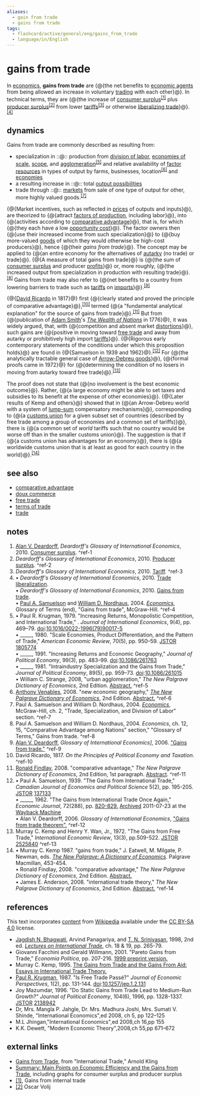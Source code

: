 ```yaml
---
aliases:
  - gain from trade
  - gains from trade
tags:
  - flashcard/active/general/eng/gains_from_trade
  - language/in/English
---
```


# gains from trade

In [economics](economics.md), __gains from trade__ are {@{the net benefits to [economic agents](agent%20(economics).md) from being allowed an increase in voluntary [trading](trade.md) with each other}@}. In technical terms, they are {@{the increase of [consumer surplus](economic%20surplus.md#consumer%20surplus)<sup>[\[1\]](#^ref-1)</sup> plus [producer surplus](economic%20surplus.md#producer%20surplus)<sup>[\[2\]](#^ref-2)</sup> from lower [tariffs](tariff.md)<sup>[\[3\]](#^ref-3)</sup> or otherwise [liberalizing trade](free%20trade.md)}@}.<sup>[\[4\]](#^ref-4)</sup> <!--SR:!2025-01-03,37,290!2025-01-16,47,290-->

## dynamics

Gains from trade are commonly described as resulting from:

- specialization in ::@:: production from [division of labor](division%20of%20labour.md), [economies of scale](economies%20of%20scale.md), [scope](economies%20of%20scope.md), and [agglomeration](economies%20of%20agglomeration.md)<sup>[\[5\]](#^ref-5)</sup> and relative availability of [factor resources](factors%20of%20production.md) in types of output by farms, businesses, location<sup>[\[6\]](#^ref-6)</sup> and [economies](economy.md) <!--SR:!2025-03-04,73,270!2025-04-06,105,290-->
- a resulting increase in ::@:: total [output possibilities](production–possibility%20frontier.md) <!--SR:!2025-01-25,55,310!2025-02-07,66,310-->
- trade through ::@:: [markets](market%20(economics).md) from sale of one type of output for other, more highly valued goods.<sup>[\[7\]](#^ref-7)</sup> <!--SR:!2025-01-06,39,290!2025-02-04,63,310-->

{@{Market incentives, such as reflected in [prices](price.md) of outputs and inputs}@}, are theorized to {@{attract [factors of production](factors%20of%20production.md), including labor}@}, into {@{activities according to [comparative advantage](comparative%20advantage.md)}@}, that is, for which {@{they each have a low [opportunity cost](opportunity%20cost.md)}@}. The factor owners then {@{use their increased income from such specialization}@} to {@{buy more-valued [goods](goods.md) of which they would otherwise be high-cost producers}@}, hence {@{their _gains from trade_}@}. The concept may be applied to {@{an entire economy for the alternatives of [autarky](autarky.md) (no trade) or trade}@}. {@{A measure of total gains from trade}@} is {@{the sum of [consumer surplus](economic%20surplus.md#consumer%20surplus) and producer [profits](profit%20(economics).md)}@} or, more roughly, {@{the increased output from specialization in production with resulting trade}@}.<sup>[\[8\]](#^ref-8)</sup> Gains from trade may also refer to {@{net benefits to a country from lowering barriers to trade such as [tariffs](tariff.md) on [imports](import.md)}@}.<sup>[\[9\]](#^ref-9)</sup> <!--SR:!2025-02-04,63,310!2025-01-04,38,290!2025-01-04,38,290!2025-01-24,54,310!2025-02-04,63,310!2025-01-09,39,290!2025-01-26,56,310!2025-02-04,63,310!2025-02-04,63,310!2025-01-11,41,290!2025-01-12,42,290!2025-02-07,66,310-->

{@{[David Ricardo](David%20Ricardo.md) in 1817}@} first {@{clearly stated and proved the principle of comparative advantage}@},<sup>[\[10\]](#^ref-10)</sup> termed {@{a "fundamental analytical explanation" for the source of gains from trade}@}.<sup>[\[11\]](#^ref-11)</sup> But from {@{publication of [Adam Smith](Adam%20Smith.md)'s _[The Wealth of Nations](The%20Wealth%20of%20Nations.md)_ in 1776}@}, it was widely argued, that, with {@{competition and absent market [distortions](market%20distortion.md)}@}, such gains are {@{positive in moving toward [free trade](free%20trade.md) and away from autarky or prohibitively high import [tariffs](tariff.md)}@}. {@{Rigorous early contemporary statements of the conditions under which this proposition holds}@} are found in {@{Samuelson in 1939 and 1962}@}.<sup>[\[12\]](#^ref-12)</sup> For {@{the analytically tractable general case of [Arrow-Debreu goods](Arrow–Debreu%20model.md)}@}, {@{formal proofs came in 1972}@} for {@{determining the condition of no losers in moving from autarky toward free trade}@}.<sup>[\[13\]](#^ref-13)</sup> <!--SR:!2025-01-13,44,290!2025-01-27,57,310!2025-02-06,65,310!2024-12-23,27,270!2025-02-04,63,310!2025-02-08,67,310!2025-02-04,63,310!2025-01-21,44,250!2025-01-15,46,290!2025-03-03,76,270!2025-01-07,40,290-->

The proof does not state that {@{no involvement is the best economic outcome}@}. Rather, {@{a large economy might be able to set taxes and subsidies to its benefit at the expense of other economies}@}. {@{Later results of Kemp and others}@} showed that in {@{an Arrow-Debreu world with a system of [lump-sum](lump-sum%20tax.md) compensatory mechanisms}@}, corresponding to {@{a [customs union](customs%20union.md) for a given subset set of countries (described by free trade among a group of economies and a common set of tariffs)}@}, there is {@{a common set of _world_ tariffs such that no country would be worse off than in the smaller customs union}@}. The suggestion is that if {@{a customs union has advantages for an economy}@}, there is {@{a worldwide customs union that is at least as good for each country in the world}@}.<sup>[\[14\]](#^ref-14)</sup> <!--SR:!2025-02-08,67,310!2025-01-28,58,310!2025-02-08,67,310!2025-01-06,39,290!2025-02-06,65,310!2025-02-04,63,310!2025-01-12,43,290!2025-01-09,39,290-->

## see also

- [comparative advantage](comparative%20advantage.md)
- [doux commerce](doux%20commerce.md)
- [free trade](free%20trade.md)
- [terms of trade](terms%20of%20trade.md)
- [trade](trade.md)

## notes

1. [Alan V. Deardorff](Alan%20Deardorff.md), _Deardorff's Glossary of International Economics_, 2010. [Consumer surplus](http://www-personal.umich.edu/~alandear/glossary/c.html#ConsumerSurplus). <a id="^ref-1"></a>^ref-1
2. _Deardorff's Glossary of International Economics_, 2010. [Producer surplus](http://www-personal.umich.edu/~alandear/glossary/p.html#ProducerSurplus). <a id="^ref-2"></a>^ref-2
3. _Deardorff's Glossary of International Economics_, 2010. [Tariff](http://www-personal.umich.edu/~alandear/glossary/t.html#tariff). <a id="^ref-3"></a>^ref-3
4. • _Deardorff's Glossary of International Economics_, 2010. [Trade liberalization](http://www-personal.umich.edu/~alandear/glossary/t.html#TradeLiberalization). <br/> • _Deardorff's Glossary of International Economics_, 2010. [Gains from trade](http://www-personal.umich.edu/~alandear/glossary/g.html#GainsFromTrade). <br/> • [Paul A. Samuelson](Paul%20Samuelson.md) and [William D. Nordhaus](William%20Nordhaus.md), 2004. _[Economics](economics%20(textbook).md)_, Glossary of Terms (end), "Gains from trade", McGraw-Hill. <a id="^ref-4"></a>^ref-4
5. • Paul R. Krugman, 1979. "Increasing Returns, Monopolistic Competition, and International Trade," . _Journal of International Economics_, 9(4), pp. 469–79. [doi](digital%20object%20identifier.md):[10.1016/0022-1996(79)90017-5](https://doi.org/10.1016%2F0022-1996%2879%2990017-5) <br/> • \_\_\_\_\_, 1980. "Scale Economies, Product Differentiation, and the Pattern of Trade," _American Economic Review_, 70(5), pp. 950–59. [JSTOR](JSTOR.md) [1805774](https://www.jstor.org/stable/1805774) <br/> • \_\_\_\_\_, 1991. "Increasing Returns and Economic Geography," _Journal of Political Economy_, 99(3), pp. 483–99. [doi](digital%20object%20identifier.md):[10.1086/261763](https://doi.org/10.1086%2F261763) <br/> • \_\_\_\_\_, 1981. "Intraindustry Specialization and the Gains from Trade," _Journal of Political Economy_, 89(5), pp. 959–73. [doi](digital%20object%20identifier.md):[10.1086/261015](https://doi.org/10.1086%2F261015) <br/> • William C. Strange, 2008, "urban agglomeration," _The New Palgrave Dictionary of Economics_, 2nd Edition. [Abstract.](http://www.dictionaryofeconomics.com/article?id=pde2008_U000064&q=agglomeration&topicid=&result_number=1) <a id="^ref-5"></a>^ref-5
6. [Anthony Venables](Anthony%20Venables.md), 2008. "new economic geography," _[The New Palgrave Dictionary of Economics](The%20New%20Palgrave%20Dictionary%20of%20Economics.md)_, 2nd Edition. [Abstract.](http://www.dictionaryofeconomics.com/article?id=pde2008_E000247&edition=&field=keyword&q=industrial%20organization&topicid=&result_number=13) <a id="^ref-6"></a>^ref-6
7. Paul A. Samuelson and William D. Nordhaus, 2004. _[Economics](economics%20(textbook).md)_, McGraw-Hill, ch. 2, "Trade, Specialization, and Division of Labor" section. <a id="^ref-7"></a>^ref-7
8. Paul A. Samuelson and William D. Nordhaus, 2004. _Economics_, ch. 12, 15, "Comparative Advantage among Nations" section," "Glossary of Terms," Gains from trade. <a id="^ref-8"></a>^ref-8
9. [Alan V. Deardorff](Alan%20Deardorff.md), _Glossary of International Economics]_, 2006. ["Gains from trade."](http://www-personal.umich.edu/~alandear/glossary/g.html#GainsFromTrade) <a id="^ref-9"></a>^ref-9
10. David Ricardo, 1817. _On the Principles of Political Economy and Taxation_. <a id="^ref-10"></a>^ref-10
11. [Ronald Findlay](Ronald%20Findlay.md), 2008. "comparative advantage," _The New Palgrave Dictionary of Economics_, 2nd Edition, 1st paragraph. [Abstract](http://www.dictionaryofeconomics.com/article?id=pde2008_C000254&edition=current&q=comparative%20advantage&topicid=&result_number=1). <a id="^ref-11"></a>^ref-11
12. • Paul A. Samuelson, 1939. "The Gains from International Trade," _Canadian Journal of Economics and Political Science_ 5(2), pp. 195-205. [JSTOR](JSTOR.md) [137133](https://www.jstor.org/stable/137133) <br/> • \_\_\_\_\_, 1962. "The Gains from International Trade Once Again," _Economic Journal_, 72(288), pp. [820-829.](http://stevereads.com/papers_to_read/the_gains_from_international_trade_once_again.pdf) [Archived](https://web.archive.org/web/20110723030913/http://stevereads.com/papers_to_read/the_gains_from_international_trade_once_again.pdf) 2011-07-23 at the [Wayback Machine](Wayback%20Machine.md) <br/> • Alan V. Deardorff, 2006. _Glossary of International Economics_, ["Gains from trade theorem".](http://www-personal.umich.edu/~alandear/glossary/g.html#GainsFromTradeTheorem) <a id="^ref-12"></a>^ref-12
13. Murray C. Kemp and Henry Y. Wan, Jr., 1972. "The Gains from Free Trade," _International Economic Review_, 13(3), pp.509-522. [JSTOR](JSTOR.md) [2525840](https://www.jstor.org/stable/2525840) <a id="^ref-13"></a>^ref-13
14. • Murray C. Kemp 1987. "gains from trade," J. Eatwell, M. Milgate, P. Newman, eds. _[The New Palgrave: A Dictionary of Economics](The%20New%20Palgrave%20Dictionary%20of%20Economics.md#The%20New%20Palgrave%20A%20Dictionary%20of%20Economics)_. Palgrave Macmillan, 453-454. <br/> • Ronald Findlay, 2008. "comparative advantage," _The New Palgrave Dictionary of Economics_, 2nd Edition. [Abstract.](http://www.dictionaryofeconomics.com/article?id=pde2008_C000254&edition=current&q=) <br/> • James E. Anderson, 2008. "international trade theory," _The New Palgrave Dictionary of Economics_, 2nd Edition. [Abstract.](http://www.dictionaryofeconomics.com/article?id=pde2008_I000263&edition=current&q=&topicid=) <a id="^ref-14"></a>^ref-14

## references

This text incorporates [content](https://en.wikipedia.org/wiki/gains_from_trade) from [Wikipedia](Wikipedia.md) available under the [CC BY-SA 4.0](https://creativecommons.org/licenses/by-sa/4.0/) license.

- [Jagdish N. Bhagwati](Jagdish%20Bhagwati.md), Arvind Panagariya, and [T. N. Srinivasan](T.%20N.%20Srinivasan.md), 1998, 2nd ed. [_Lectures on International Trade_](https://books.google.com/books?id=zKC6EsxVb8kC&pg=PA281), ch. 18 & 19, pp. 265-79.
- Giovanni Facchini and Gerald Willmann, 2001. "Pareto Gains from Trade," _Economia Politica_, pp. 207-216. [1999 preprint version.](https://web.archive.org/web/20110902110246/http://willmann.econ.kuleuven.be/~gerald/gft.pdf)
- Murray C. Kemp, 1995. [The Gains from Trade and the Gains From Aid: Essays in International Trade Theory.](https://books.google.com/books?id=DHib6oy1bCIC)
- [Paul R. Krugman](Paul%20Krugman.md), 1987. "Is Free Trade Passé?" _Journal of Economic Perspectives_, 1(2), pp. 131-144. [doi](digital%20object%20identifier.md):[10.1257/jep.1.2.131](https://doi.org/10.1257%2Fjep.1.2.131)
- Joy Mazumdar, 1996. "Do Static Gains from Trade Lead to Medium-Run Growth?" _Journal of Political Economy_, 104(6), 1996, pp. 1328-1337. [JSTOR](JSTOR.md) [2138942](https://www.jstor.org/stable/2138942)
- Dr, Mrs. Mangla P. Jahgle, Dr. Mrs. Madhura Joshi, Mrs. Sumati V. Shinde, "International Economics",ed 2008, ch 5, pp 122–125
- M.L Jhingan,"International Economics",ed 2008,ch 16,pp 155
- K.K. Dewett, "Modern Economic Theory",2008,ch 55,pp 671–672

## external links

- [Gains from Trade](http://arnoldkling.com/econ/markets/trade.html), from "International Trade," Arnold Kling
- [Summary: Main Points on Economic Efficiency and the Gains from Trade](https://web.archive.org/web/20110720040300/http://www.econ.rochester.edu/eco108/ch9/summ9.html), including graphs for consumer surplus and producer surplus
- [\[1\]](http://www.mayin.org/ajayshah/MEDIA/1997/gt-internal.html), Gains from internal trade
- [\[2\]](http://volij.co.il/publications/papers/pitfalls.pdf) Oscar Volij
